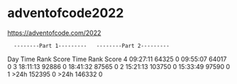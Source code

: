 # adventofcode2022
https://adventofcode.com/2022

      --------Part 1---------   --------Part 2---------
Day       Time    Rank  Score       Time    Rank  Score
  4   09:27:11   64325      0   09:55:07   64017      0
  3   18:11:13   92886      0   18:41:32   87565      0
  2   15:21:13  103750      0   15:33:49   97590      0
  1       >24h  152395      0       >24h  146332      0
